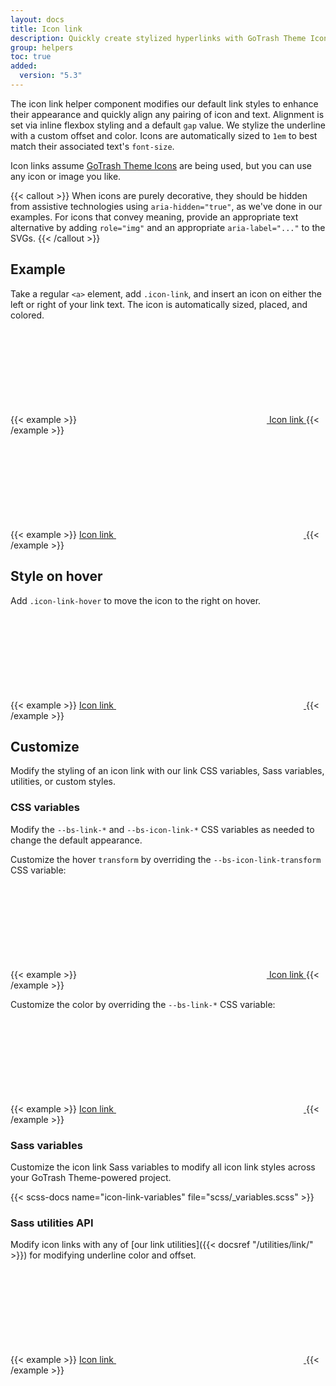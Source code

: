 ```yaml
---
layout: docs
title: Icon link
description: Quickly create stylized hyperlinks with GoTrash Theme Icons or other icons.
group: helpers
toc: true
added:
  version: "5.3"
---
```


The icon link helper component modifies our default link styles to enhance their appearance and quickly align any pairing of icon and text. Alignment is set via inline flexbox styling and a default `gap` value. We stylize the underline with a custom offset and color. Icons are automatically sized to `1em` to best match their associated text's `font-size`.

Icon links assume [GoTrash Theme Icons](https://icons.gotrash.co.uk) are being used, but you can use any icon or image you like.

{{< callout >}}
When icons are purely decorative, they should be hidden from assistive technologies using `aria-hidden="true"`, as we've done in our examples. For icons that convey meaning, provide an appropriate text alternative by adding `role="img"` and an appropriate `aria-label="..."` to the SVGs.
{{< /callout >}}

## Example

Take a regular `<a>` element, add `.icon-link`, and insert an icon on either the left or right of your link text. The icon is automatically sized, placed, and colored.

{{< example >}}
<a class="icon-link" href="#">
  <svg class="bi" aria-hidden="true"><use xlink:href="#box-seam"></use></svg>
  Icon link
</a>
{{< /example >}}

{{< example >}}
<a class="icon-link" href="#">
  Icon link
  <svg class="bi" aria-hidden="true"><use xlink:href="#arrow-right"></use></svg>
</a>
{{< /example >}}

## Style on hover

Add `.icon-link-hover` to move the icon to the right on hover.

{{< example >}}
<a class="icon-link icon-link-hover" href="#">
  Icon link
  <svg class="bi" aria-hidden="true"><use xlink:href="#arrow-right"></use></svg>
</a>
{{< /example >}}

## Customize

Modify the styling of an icon link with our link CSS variables, Sass variables, utilities, or custom styles.

### CSS variables

Modify the `--bs-link-*` and `--bs-icon-link-*` CSS variables as needed to change the default appearance.

Customize the hover `transform` by overriding the `--bs-icon-link-transform` CSS variable:

{{< example >}}
<a class="icon-link icon-link-hover" style="--bs-icon-link-transform: translate3d(0, -.125rem, 0);" href="#">
  <svg class="bi" aria-hidden="true"><use xlink:href="#clipboard"></use></svg>
  Icon link
</a>
{{< /example >}}

Customize the color by overriding the `--bs-link-*` CSS variable:

{{< example >}}
<a class="icon-link icon-link-hover" style="--bs-link-hover-color-rgb: 25, 135, 84;" href="#">
  Icon link
  <svg class="bi" aria-hidden="true"><use xlink:href="#arrow-right"></use></svg>
</a>
{{< /example >}}

### Sass variables

Customize the icon link Sass variables to modify all icon link styles across your GoTrash Theme-powered project.

{{< scss-docs name="icon-link-variables" file="scss/_variables.scss" >}}

### Sass utilities API

Modify icon links with any of [our link utilities]({{< docsref "/utilities/link/" >}}) for modifying underline color and offset.

{{< example >}}
<a class="icon-link icon-link-hover link-success link-underline-success link-underline-opacity-25" href="#">
  Icon link
  <svg class="bi" aria-hidden="true"><use xlink:href="#arrow-right"></use></svg>
</a>
{{< /example >}}
